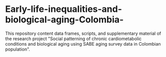 # Early-life-inequalities-and-biological-aging-Colombia-
This repository content data frames, scripts, and supplementary material of the research project "Social patterning of chronic cardiometabolic conditions and biological aging using SABE aging survey data in Colombian population".
